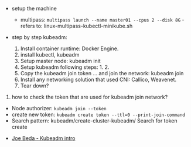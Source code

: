 - setup the machine
  - multipass: `multipass launch --name master01 --cpus 2 --disk 8G`  - refers to: linux-multipass-kubectl-minikube.sh

- step by step kubeadm:
  1. Install container runtime: Docker Engine.
  2. install kubectl, kubeadm
  3. Setup master node: kubeadm init
  4. Setup kubeadm following steps: 1. 2.
  5. Copy the kubeadm join token ... and join the network: kubeadm join 
  6. Install any networking solution that used CNI: Callico, Weavenet.
  7. Tear down?

1. how to check the token that are used for kubeadm join network?
  * Node authorizer: 
    `kubeadm join --token`
  * create new token: 
    `kubeadm create token --ttl=0 --print-join-command` 
  * Search pattern: 
    kubeadm/create-cluster-kubeadm/ Search for token create

- [Joe Beda - Kubeadm intro](https://www.youtube.com/watch?v=2Yyc2R8yDRo)
